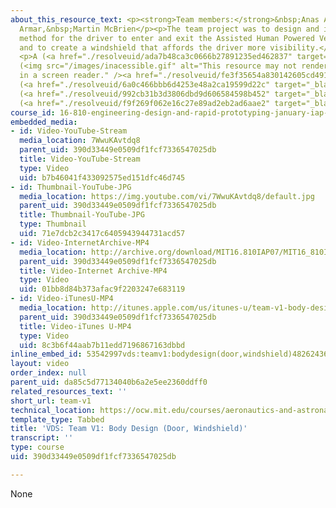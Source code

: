 ```yaml
---
about_this_resource_text: <p><strong>Team members:</strong>&nbsp;Anas Alfaris, Nii
  Armar,&nbsp;Martin McBrien</p><p>The team project was to design and implement a
  method for the driver to enter and exit the Assisted Human Powered Vehicle (AHPV),
  and to create a windshield that affords the driver more visibility.</p> <p><strong>Deliverables:</strong></p>
  <p>A (<a href="./resolveuid/ada7b48ca3c0666b27891235ed462837" target="_blank">PDF</a>)</p>             <p>B
  (<img src="/images/inacessible.gif" alt="This resource may not render correctly
  in a screen reader." /><a href="./resolveuid/fe3f35654a830142605cd491654ea094" target="_blank">PDF</a>)</p>             <p>C
  (<a href="./resolveuid/6a0c466bbb6d4253e48a2ca19599d22c" target="_blank">PDF</a>)</p>             <p>D
  (<a href="./resolveuid/992cb31b3d3806dbd9d606584598b452" target="_blank">PDF</a>)</p>             <p>E
  (<a href="./resolveuid/f9f269f062e16c27e89ad2eb2ad6aae2" target="_blank">PDF</a>)</p>
course_id: 16-810-engineering-design-and-rapid-prototyping-january-iap-2007
embedded_media:
- id: Video-YouTube-Stream
  media_location: 7WwuKAvtdq8
  parent_uid: 390d33449e0509df1fcf7336547025db
  title: Video-YouTube-Stream
  type: Video
  uid: b7b46041f433092575ed151dfc46d745
- id: Thumbnail-YouTube-JPG
  media_location: https://img.youtube.com/vi/7WwuKAvtdq8/default.jpg
  parent_uid: 390d33449e0509df1fcf7336547025db
  title: Thumbnail-YouTube-JPG
  type: Thumbnail
  uid: 71e7dcb2c3417c6405943944731acd57
- id: Video-InternetArchive-MP4
  media_location: http://archive.org/download/MIT16.810IAP07/MIT16_810IAP07team_v1_300k.mp4
  parent_uid: 390d33449e0509df1fcf7336547025db
  title: Video-Internet Archive-MP4
  type: Video
  uid: 01bb8d84b373afac9f2203247e683119
- id: Video-iTunesU-MP4
  media_location: http://itunes.apple.com/us/itunes-u/team-v1-body-design-door-windshield/id479613647?i=117663518
  parent_uid: 390d33449e0509df1fcf7336547025db
  title: Video-iTunes U-MP4
  type: Video
  uid: 8c3b6f44aab7b11edd7196867163dbbd
inline_embed_id: 53542997vds:teamv1:bodydesign(door,windshield)48262436
layout: video
order_index: null
parent_uid: da85c5d77134040b6a2e5ee2360ddff0
related_resources_text: ''
short_url: team-v1
technical_location: https://ocw.mit.edu/courses/aeronautics-and-astronautics/16-810-engineering-design-and-rapid-prototyping-january-iap-2007/projects/team-v1
template_type: Tabbed
title: 'VDS: Team V1: Body Design (Door, Windshield)'
transcript: ''
type: course
uid: 390d33449e0509df1fcf7336547025db

---
```

None
